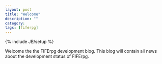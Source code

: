 ```yaml
---
layout: post
title: "Welcome"
description: ""
category: 
tags: [fiferpg]
---
```

{% include JB/setup %}

Welcome the the FIFErpg development blog. This blog will contain all news about the development status of FIFErpg.